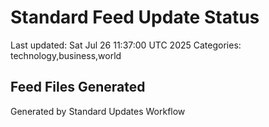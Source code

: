 # Standard Feed Update Status
Last updated: Sat Jul 26 11:37:00 UTC 2025
Categories: technology,business,world

## Feed Files Generated

Generated by Standard Updates Workflow
